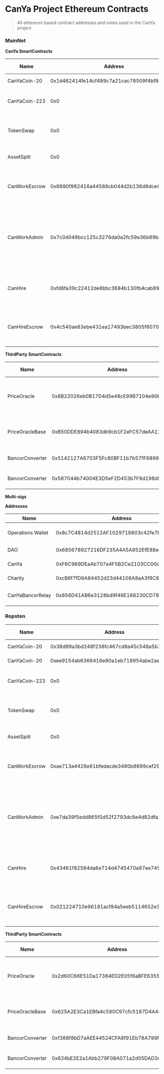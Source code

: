 # CanYa Project Ethereum Contracts

> All ethereum based contract addresses and notes used in the CanYa project

### MainNet

**CanYa SmartContracts**

| Name | Address | Owner | Solidity Version | Notes |
| --- | --- | --- | --- | --- |
|CanYaCoin-20|0x1d462414fe14cf489c7a21cac78509f4bf8cd7c0|CanYaHQ-1|0.4.15|ERC20|
|CanYaCoin-223|0x0|CanYaHQ-1|0.5.0|ERC223 with network fee|
|TokenSwap|0x0|-|0.5.0|Swap from CAN20 to CAN223|
|AssetSplit|0x0|-|0.5.0|Splits to DAO recipients|
|CanWorkEscrow|0x6890f982416a44589cb044d2b136d8dce44483df|-|0.4.24|Proxy contract -> current impl of CanWork|
|CanWorkAdmin|0x7c0d049bcc125c3276da0a2fc59e36b89bab1ff4|-|???|Proxy contract -> current impl of admin app used to manage user auth|
|CanHire|0xfd6fa39c22412de6bbc3684b130fb4cab89bebae|-|???|Main contract handling job posting etc|
|CanHireEscrow|0x4c540ae83ebe431ea17493bec3805f607085a5a9|-|???|Controls flow of money between user and CanSeek|

**ThirdParty SmartContracts**

| Name | Address | Owner | Solidity Version | Notes |
| --- | --- | --- | --- | --- |
|PriceOracle|0x6B22026eb0B17D4d5e48cE99B7104e90baB1c652|-|?|Price oracle for CAN:BNT used in value calculations|
|PriceOracleBase|0xB50DDE894b4083db9cb1F2eFC57deAA11C7cB485|-|?|Price oracle for BNT:DAI used in value calculations|
|BancorConverter|0x5142127A6703F5Fc80BF11b7b57fF68998F218E4|-|0.4.21|CAN - BNT Bancor Converter|
|BancorConverter|0x587044b74004E3D5eF2D453b7F8d198d9e4cB558|-|0.4.21|BNT - DAI Bancor Converter|

**Multi-sigs**

**Addresses**

| Name | Address | Owner | Notes |
| --- | --- | --- | --- |
|Operations Wallet|0x8c7C4814d2512AF1029719803c42fe7b629d51c8|CL1-2|CanYa Ops Wallet|
|DAO|0x685678927216DF235A4A5A952EfE88ed55e62Ff2|CL1-3|DAO Address|
|CanYa|0xF6C969DEaAb707a4F5B2Ce2103CC00d084cc893E|CL1-4|CanYa Wallet|
|Charity|0xcB6f7fD9A84452d23d44106A8aA3f8C62520Bb89|CL1-5|Charity Wallet|
|CanYaBancorRelay|0x856D41AB6e3128bd9f49E168230CD78cE7C1E045|CL1-12|Bancor Relay Owner|

### Ropsten

| Name | Address | Owner | Solidity Version | Notes |
| --- | --- | --- | --- | --- |
|CanYaCoin-20|0x38d89a3bd248f238fc467cd8a45c548a5b70659e|CanYaHQ-1|0.4.15|ERC20|
|CanYaCoin-20|0xee9154ab6366416e80a1eb718954abe2ae406274|CanYaHQ-1|0.4.15|ERC20|
|CanYaCoin-223|0x0|CanYaHQ-1|0.5.0|ERC223 with network fee|
|TokenSwap|0x0|-|0.5.0|Swap from CAN20 to CAN223|
|AssetSplit|0x0|-|0.5.0|Splits to DAO recipients|
|CanWorkEscrow|0xae713a4428e61bfedacde3480b8699cef2940930|-|0.4.24|Proxy contract -> current impl of CanWork|
|CanWorkAdmin|0xe7da39f5edd865f0d52f2793dc8e4d82dfa10f10|-|???|Proxy contract -> current impl of admin app used to manage user auth|
|CanHire|0x43461f82584da6e714d4745470a97ee745629ba2|-|???|Main contract handling job posting etc|
|CanHireEscrow|0x021224710e96181acf84a5eeb5114652e3e622c9|-|???|Controls flow of money between user and CanSeek|

**ThirdParty SmartContracts**

| Name | Address | Owner | Solidity Version | Notes |
| --- | --- | --- | --- | --- |
|PriceOracle|0x2d60C66E51Da17384ED2E05f6aBFE63551979eA3|-|?|Price oracle for CAN:BNT used in value calculations|
|PriceOracleBase|0x625A2E3Ca1EBfa4c580C97cfc5187D4A46a7C14C|-|?|Price oracle for BNT:DAI used in value calculations|
|BancorConverter|0xf388f8bD7aAEE44524CFA8f91Eb78A799F71060E|-|0.4.21|CAN - BNT Bancor Converter|
|BancorConverter|0x634bE2E2a1Abb279F08A071a2d05DAD3c2282c9D|-|0.4.21|BNT - DAI Bancor Converter|
